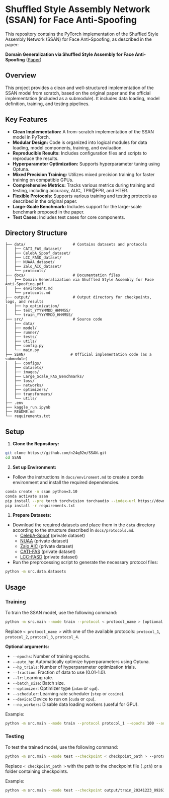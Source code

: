 # Shuffled Style Assembly Network (SSAN) for Face Anti-Spoofing

This repository contains the PyTorch implementation of the Shuffled Style Assembly Network (SSAN) for Face Anti-Spoofing, as described in the paper:

**Domain Generalization via Shuffled Style Assembly for Face Anti-Spoofing**
([Paper](https://doi.org/10.48550/arXiv.2203.05340))

## Overview

This project provides a clean and well-structured implementation of the SSAN model from scratch, based on the original paper and the official implementation (included as a submodule). It includes data loading, model definition, training, and testing pipelines.

## Key Features

*   **Clean Implementation:** A from-scratch implementation of the SSAN model in PyTorch.
*   **Modular Design:** Code is organized into logical modules for data loading, model components, training, and evaluation.
*   **Reproducible Results:** Includes configuration files and scripts to reproduce the results.
*   **Hyperparameter Optimization:** Supports hyperparameter tuning using Optuna.
*   **Mixed Precision Training:** Utilizes mixed precision training for faster training on compatible GPUs.
*   **Comprehensive Metrics:** Tracks various metrics during training and testing, including accuracy, AUC, TPR@FPR, and HTER.
*   **Flexible Protocols:** Supports various training and testing protocols as described in the original paper.
*   **Large-Scale Benchmark:** Includes support for the large-scale benchmark proposed in the paper.
*   **Test Cases:** Includes test cases for core components.

## Directory Structure

```
├── data/                     # Contains datasets and protocols
│   ├── CATI_FAS_dataset/
│   ├── CelebA_Spoof_dataset/
│   ├── LCC_FASD_dataset/
│   ├── NUAAA_dataset/
│   ├── Zalo_AIC_dataset/
│   └── protocols/
├── docs/                     # Documentation files
│   ├── Domain Generalization via Shuffled Style Assembly for Face Anti-Spoofing.pdf
│   ├── enviroment.md
│   └── protocols.md
├── output/                   # Output directory for checkpoints, logs, and results
│   ├── hp_optimization/
│   ├── test_YYYYMMDD_HHMMSS/
│   └── train_YYYYMMDD_HHMMSS/
├── src/                      # Source code
│   ├── data/
│   ├── model/
│   ├── runner/
│   ├── tests/
│   ├── utils/
│   ├── config.py
│   └── main.py
├── SSAN/                    # Official implementation code (as a submodule)
│   ├── configs/
│   ├── datasets/
│   ├── images/
│   ├── Large_Scale_FAS_Benchmarks/
│   ├── loss/
│   ├── networks/
│   ├── optimizers/
│   ├── transformers/
│   └── utils/
├── .env
├── kaggle_run.ipynb
├── README.md
└── requirements.txt
```

## Setup

1.  **Clone the Repository:**

```bash
git clone https://github.com/n24q02m/SSAN.git
cd SSAN
```

2.  **Set up Environment:**

*   Follow the instructions in `docs/enviroment.md` to create a conda environment and install the required dependencies.
```bash
conda create -n ssan python=3.10
conda activate ssan
pip install --pre torch torchvision torchaudio --index-url https://download.pytorch.org/whl/nightly/cu126
pip install -r requirements.txt
```

1.  **Prepare Datasets:**

*   Download the required datasets and place them in the `data` directory according to the structure described in `docs/protocols.md`.
    *   [CelebA-Spoof](https://www.kaggle.com/datasets/n24q02m/celeba-spoof-face-anti-spoofing-dataset) (private dataset)
    *   [NUAA](https://www.kaggle.com/datasets/n24q02m/nuaa-face-anti-spoofing-dataset) (private dataset)
    *   [Zalo AIC](https://www.kaggle.com/datasets/n24q02m/zalo-aic-face-anti-spoofing-dataset) (private dataset)
    *   [CATI-FAS](https://www.kaggle.com/datasets/n24q02m/cati-fas-face-anti-spoofing-dataset) (private dataset)
    *   [LCC-FASD](https://www.kaggle.com/datasets/n24q02m/lcc-fasd-face-anti-spoofing-dataset) (private dataset)
*   Run the preprocessing script to generate the necessary protocol files:
```bash
python -m src.data.datasets
```

## Usage

### Training

To train the SSAN model, use the following command:
```bash
python -m src.main --mode train --protocol < protocol_name > [optional arguments]
```

Replace `< protocol_name >` with one of the available protocols: `protocol_1`, `protocol_2`, `protocol_3`, `protocol_4`.

**Optional arguments:**

*   `--epochs`: Number of training epochs.
*   `--auto_hp`: Automatically optimize hyperparameters using Optuna.
*   `--hp_trials`: Number of hyperparameter optimization trials.
*   `--fraction`: Fraction of data to use (0.01-1.0).
*   `--lr`: Learning rate.
*   `--batch_size`: Batch size.
*   `--optimizer`: Optimizer type (`adam` or `sgd`).
*   `--scheduler`: Learning rate scheduler (`step` or `cosine`).
*   `--device`: Device to run on (`cuda` or `cpu`).
*   `--no_workers`: Disable data loading workers (useful for GPU).

Example:
```bash
python -m src.main --mode train --protocol protocol_1 --epochs 100 --auto_hp --hp_trials 5
```

### Testing

To test the trained model, use the following command:
```bash
python -m src.main --mode test --checkpoint < checkpoint_path > --protocol < protocol_name > [optional arguments]
```

Replace `< checkpoint_path >` with the path to the checkpoint file (`.pth`) or a folder containing checkpoints.

Example:
```bash
python -m src.main --mode test --checkpoint output/train_20241223_092631/checkpoints/best.pth --protocol protocol_1
```
